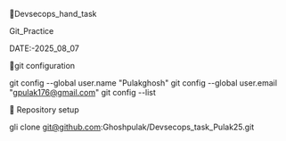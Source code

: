 🔗Devsecops_hand_task


Git_Practice

DATE:-2025_08_07



🔧git configuration


git config --global user.name "Pulakghosh"
git config --global user.email "gpulak176@gmail.com"
git config --list


📁 Repository setup


gli clone  git@github.com:Ghoshpulak/Devsecops_task_Pulak25.git
